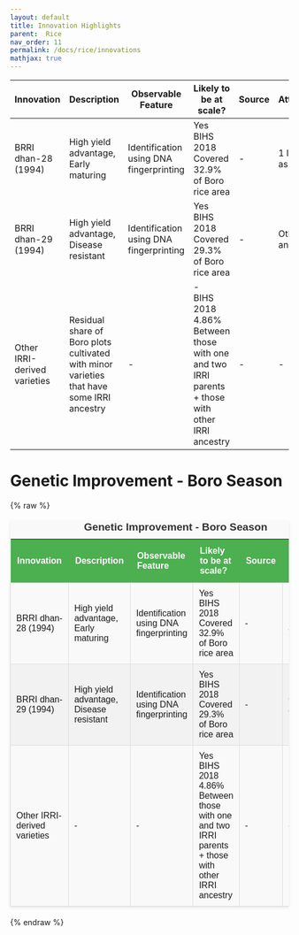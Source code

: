 ```yaml
---
layout: default
title: Innovation Highlights
parent:  Rice
nav_order: 11
permalink: /docs/rice/innovations
mathjax: true
---
```



| Innovation           | Description                           | Observable Feature                | Likely to be at scale?                                             | Source      | Attribution                       |
|----------------------|---------------------------------------|-----------------------------------|--------------------------------------------------------------------|-------------|-----------------------------------|
| BRRI dhan-28 (1994)  | High yield advantage, Early maturing | Identification using DNA fingerprinting | Yes<br>BIHS 2018<br>Covered 32.9% of Boro rice area               | -           | 1 IRRI line as parent             |
| BRRI dhan-29 (1994)  | High yield advantage, Disease resistant | Identification using DNA fingerprinting | Yes<br>BIHS 2018<br>Covered 29.3% of Boro rice area               | -           | Other IRRI ancestry               |
| Other IRRI-derived varieties | Residual share of Boro plots cultivated with minor varieties that have some IRRI ancestry                                | -                                 | -<br>BIHS 2018<br>4.86% Between those with one and two IRRI parents + those with other IRRI ancestry | -           | -                                 |



# Genetic Improvement - Boro Season

{% raw %}
<style>
/* Sleek Table Styling */
.custom-table {
  width: 100%;
  border-collapse: collapse;
  margin: 20px 0;
  font-size: 1rem;
  font-family: Arial, sans-serif;
  background-color: #f9f9f9;
  box-shadow: 0 2px 5px rgba(0, 0, 0, 0.1);
}

.custom-table th {
  background-color: #4CAF50; /* A more refined green */
  color: white;
  text-align: left;
  padding: 12px;
}

.custom-table td {
  border: 1px solid #ddd;
  padding: 10px;
}

.custom-table tr:nth-child(even) {
  background-color: #f2f2f2; /* Soft alternating row color */
}

.custom-table tr:hover {
  background-color: #eaf5e9; /* Highlight row on hover */
  transition: background-color 0.3s ease; /* Smooth hover effect */
}

.custom-table caption {
  font-size: 1.2rem;
  font-weight: bold;
  margin-bottom: 10px;
  color: #333;
}
</style>

<table class="custom-table">
  <caption>Genetic Improvement - Boro Season</caption>
  <thead>
    <tr>
      <th>Innovation</th>
      <th>Description</th>
      <th>Observable Feature</th>
      <th>Likely to be at scale?</th>
      <th>Source</th>
      <th>Attribution</th>
    </tr>
  </thead>
  <tbody>
    <tr>
      <td>BRRI dhan-28 (1994)</td>
      <td>High yield advantage, Early maturing</td>
      <td>Identification using DNA fingerprinting</td>
      <td>
        Yes<br>
        BIHS 2018<br>
        Covered 32.9% of Boro rice area
      </td>
      <td>-</td>
      <td>1 IRRI line as parent</td>
    </tr>
    <tr>
      <td>BRRI dhan-29 (1994)</td>
      <td>High yield advantage, Disease resistant</td>
      <td>Identification using DNA fingerprinting</td>
      <td>
        Yes<br>
        BIHS 2018<br>
        Covered 29.3% of Boro rice area
      </td>
      <td>-</td>
      <td>Other IRRI ancestry</td>
    </tr>
    <tr>
      <td>Other IRRI-derived varieties</td>
      <td>-</td>
      <td>-</td>
      <td>
        Yes<br>
        BIHS 2018<br>
        4.86%<br>
        Between those with one and two IRRI parents<br>
        + those with other IRRI ancestry
      </td>
      <td>-</td>
      <td>-</td>
    </tr>
  </tbody>
</table>
{% endraw %}
